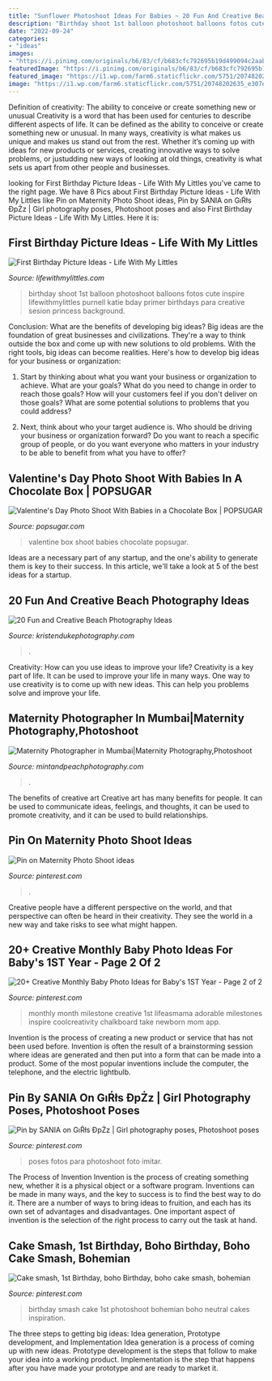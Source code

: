 ```yaml
---
title: "Sunflower Photoshoot Ideas For Babies ~ 20 Fun And Creative Beach Photography Ideas"
description: "Birthday shoot 1st balloon photoshoot balloons fotos cute inspire lifewithmylittles purnell katie bday primer birthdays para creative sesion princess background"
date: "2022-09-24"
categories:
- "ideas"
images:
- "https://i.pinimg.com/originals/b6/83/cf/b683cfc792695b19d499094c2aabbb6d.jpg"
featuredImage: "https://i.pinimg.com/originals/b6/83/cf/b683cfc792695b19d499094c2aabbb6d.jpg"
featured_image: "https://i1.wp.com/farm6.staticflickr.com/5751/20748202635_e307e2bc76_c.jpg?resize=534%2C800&amp;ssl=1"
image: "https://i1.wp.com/farm6.staticflickr.com/5751/20748202635_e307e2bc76_c.jpg?resize=534%2C800&amp;ssl=1"
---
```



Definition of creativity: The ability to conceive or create something new or unusual
Creativity is a word that has been used for centuries to describe different aspects of life. It can be defined as the ability to conceive or create something new or unusual. In many ways, creativity is what makes us unique and makes us stand out from the rest. Whether it’s coming up with ideas for new products or services, creating innovative ways to solve problems, or justudding new ways of looking at old things, creativity is what sets us apart from other people and businesses.

	

		
looking for First Birthday Picture Ideas - Life With My Littles you've came to the right page. We have 8 Pics about First Birthday Picture Ideas - Life With My Littles like Pin on Maternity Photo Shoot ideas, Pin by SANIA on GıŔłs ĐpŻz | Girl photography poses, Photoshoot poses and also First Birthday Picture Ideas - Life With My Littles. Here it is:
		
    
## First Birthday Picture Ideas - Life With My Littles

<img loading=lazy src="https://i1.wp.com/farm6.staticflickr.com/5751/20748202635_e307e2bc76_c.jpg?resize=534%2C800&amp;ssl=1" onerror="this.onerror=null;this.src='https://tse3.mm.bing.net/th?id=OIP.FmpInsFgbsrVtn7Oedz70gHaLG&amp;pid=15.1';" alt="First Birthday Picture Ideas - Life With My Littles">

_Source: lifewithmylittles.com_

>birthday shoot 1st balloon photoshoot balloons fotos cute inspire lifewithmylittles purnell katie bday primer birthdays para creative sesion princess background. 

	

Conclusion: What are the benefits of developing big ideas?
Big ideas are the foundation of great businesses and civilizations. They're a way to think outside the box and come up with new solutions to old problems. With the right tools, big ideas can become realities. Here's how to develop big ideas for your business or organization:
1. Start by thinking about what you want your business or organization to achieve. What are your goals? What do you need to change in order to reach those goals? How will your customers feel if you don't deliver on those goals? What are some potential solutions to problems that you could address?

2. Next, think about who your target audience is. Who should be driving your business or organization forward? Do you want to reach a specific group of people, or do you want everyone who matters in your industry to be able to benefit from what you have to offer?

    
## Valentine&#039;s Day Photo Shoot With Babies In A Chocolate Box | POPSUGAR

<img loading=lazy src="https://media1.popsugar-assets.com/files/thumbor/brx1izrkURX-QrBhZ1A1XNamXk8/fit-in/728xorig/filters:format_auto-!!-:strip_icc-!!-/2020/02/13/741/n/24155406/f40a6be977e8f5c8_JoAnn_and_all_the_babies/i/valentine-day-photo-shoot-with-babies-in-chocolate-box.png" onerror="this.onerror=null;this.src='https://tse2.mm.bing.net/th?id=OIP.7XBrGSj4EepRwXHr8IPh-AHaG7&amp;pid=15.1';" alt="Valentine&#039;s Day Photo Shoot With Babies in a Chocolate Box | POPSUGAR">

_Source: popsugar.com_

>valentine box shoot babies chocolate popsugar. 

	

Ideas are a necessary part of any startup, and the one's ability to generate them is key to their success. In this article, we'll take a look at 5 of the best ideas for a startup.

    
## 20 Fun And Creative Beach Photography Ideas

<img loading=lazy src="https://www.kristendukephotography.com/wp-content/uploads/2015/03/wedding-e1427816811656.jpg" onerror="this.onerror=null;this.src='https://tse2.mm.bing.net/th?id=OIP.zzSe4dUbJBPDbgO36wONgQHaLH&amp;pid=15.1';" alt="20 Fun and Creative Beach Photography Ideas">

_Source: kristendukephotography.com_

>. 

	

Creativity: How can you use ideas to improve your life?
Creativity is a key part of life. It can be used to improve your life in many ways. One way to use creativity is to come up with new ideas. This can help you problems solve and improve your life.

    
## Maternity Photographer In Mumbai|Maternity Photography,Photoshoot

<img loading=lazy src="https://www.mintandpeachphotography.com/wp-content/uploads/2020/07/IMG_9517-copy-2-705x529.png" onerror="this.onerror=null;this.src='https://tse4.mm.bing.net/th?id=OIP.2qC6H7NcCJc8XiQvVAg8QwHaFj&amp;pid=15.1';" alt="Maternity Photographer in Mumbai|Maternity Photography,Photoshoot">

_Source: mintandpeachphotography.com_

>. 

	

The benefits of creative art
Creative art has many benefits for people. It can be used to communicate ideas, feelings, and thoughts, it can be used to promote creativity, and it can be used to build relationships.

    
## Pin On Maternity Photo Shoot Ideas

<img loading=lazy src="https://i.pinimg.com/736x/62/f1/c0/62f1c0d18119f54f93f24dd24de826f0.jpg" onerror="this.onerror=null;this.src='https://tse4.mm.bing.net/th?id=OIP.wLRbmg49rc-GTnQThx8uigHaKz&amp;pid=15.1';" alt="Pin on Maternity Photo Shoot ideas">

_Source: pinterest.com_

>. 

	

Creative people have a different perspective on the world, and that perspective can often be heard in their creativity. They see the world in a new way and take risks to see what might happen.

    
## 20+ Creative Monthly Baby Photo Ideas For Baby&#039;s 1ST Year - Page 2 Of 2

<img loading=lazy src="https://i.pinimg.com/736x/db/7a/a9/db7aa943bf68da54b708c78a9da09430--monthly-baby-chalkboard-monthly-baby-stats.jpg" onerror="this.onerror=null;this.src='https://tse3.mm.bing.net/th?id=OIP.rr-VUEzgnikCPKHmhRONGwHaJ4&amp;pid=15.1';" alt="20+ Creative Monthly Baby Photo Ideas for Baby&#039;s 1ST Year - Page 2 of 2">

_Source: pinterest.com_

>monthly month milestone creative 1st lifeasmama adorable milestones inspire coolcreativity chalkboard take newborn mom app. 

	

Invention is the process of creating a new product or service that has not been used before. Invention is often the result of a brainstorming session where ideas are generated and then put into a form that can be made into a product. Some of the most popular inventions include the computer, the telephone, and the electric lightbulb.

    
## Pin By SANIA On GıŔłs ĐpŻz | Girl Photography Poses, Photoshoot Poses

<img loading=lazy src="https://i.pinimg.com/736x/cf/89/ca/cf89cad35dd00121a83b54cfef3b789c.jpg" onerror="this.onerror=null;this.src='https://tse2.mm.bing.net/th?id=OIP.0k7N9t_HW1ZzOhtFqMYx8wHaJP&amp;pid=15.1';" alt="Pin by SANIA on GıŔłs ĐpŻz | Girl photography poses, Photoshoot poses">

_Source: pinterest.com_

>poses fotos para photoshoot foto imitar. 

	

The Process of Invention
Invention is the process of creating something new, whether it is a physical object or a software program. Inventions can be made in many ways, and the key to success is to find the best way to do it. There are a number of ways to bring ideas to fruition, and each has its own set of advantages and disadvantages. One important aspect of invention is the selection of the right process to carry out the task at hand.

    
## Cake Smash, 1st Birthday, Boho Birthday, Boho Cake Smash, Bohemian

<img loading=lazy src="https://i.pinimg.com/originals/b6/83/cf/b683cfc792695b19d499094c2aabbb6d.jpg" onerror="this.onerror=null;this.src='https://tse3.mm.bing.net/th?id=OIP.inEBem0kzZtDU-cPi-SfMwHaLH&amp;pid=15.1';" alt="Cake smash, 1st Birthday, boho Birthday, boho cake smash, bohemian">

_Source: pinterest.com_

>birthday smash cake 1st photoshoot bohemian boho neutral cakes inspiration. 

	

The three steps to getting big ideas: Idea generation, Prototype development, and Implementation
Idea generation is a process of coming up with new ideas. Prototype development is the steps that follow to make your idea into a working product. Implementation is the step that happens after you have made your prototype and are ready to market it.

